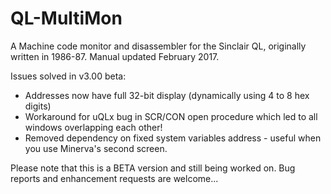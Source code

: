 # QL-MultiMon
A Machine code monitor and disassembler for the Sinclair QL, originally written in 1986-87. Manual updated February 2017.

Issues solved in v3.00 beta:

- Addresses now have full 32-bit display (dynamically using 4 to 8 hex digits)
- Workaround for uQLx bug in SCR/CON open procedure which led to all windows overlapping each other!
- Removed dependency on fixed system variables address - useful when you use Minerva's second screen.

Please note that this is a BETA version and still being worked on. Bug reports and enhancement requests are welcome...
